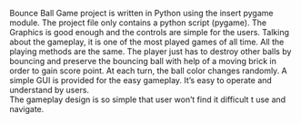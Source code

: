 Bounce Ball Game project is written in Python using the insert pygame module. The project file only contains a python script (pygame). The Graphics is good enough and the controls are simple for the users. 
Talking about the gameplay, it is one of the most played games of all time. All the playing methods are the same. The player just has to destroy other balls by bouncing and preserve the bouncing ball with help of a moving brick in order to gain score point. At each turn, the ball color changes randomly. A simple GUI is provided for the easy gameplay. It’s easy to operate and understand by users.                                                              
The gameplay design is so simple that user won’t find it difficult t use and navigate.



